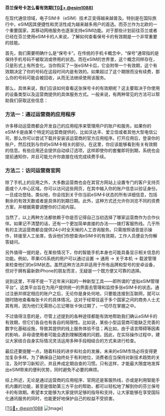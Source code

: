 **芬兰保号卡怎么看有效期[[TG💪+ @esim1088](https://t.me/s/esim1088)]**

在现代通信领域，电子SIM卡（eSIM）技术正变得越来越普及。特别是在国际旅行中，eSIM因其便捷性和灵活性成为越来越多用户的首选。而芬兰作为北欧的一个重要国家，其移动网络服务也逐渐支持eSIM功能。对于那些计划前往芬兰或者已经在芬兰使用eSIM卡的人来说，了解如何查看保号卡的有效期是一个非常重要的技能。

首先，我们需要明确什么是“保号卡”。在传统的手机卡概念中，“保号”通常指的是保持手机号码不被取消或停用的状态。而在eSIM的世界里，这个概念同样存在，只是形式上有所变化。当你购买了一张eSIM卡后，它会附带一个有效期，这个有效期决定了你的号码在这段时间内是有效的。如果超过了这个期限而没有续费，那么你的号码可能会被回收，从而无法继续使用该服务。

那么，具体来说，我们应该如何查看这张保号卡的有效期呢？这主要取决于你使用的设备类型以及运营商提供的具体服务方式。一般来说，有两种常见的方法可以帮助我们获取这些信息：

### 方法一：通过运营商的应用程序
许多移动运营商都会开发自己的应用程序来管理用户的账户和服务。如果你的eSIM卡是由某个特定的运营商提供的，比如沃达丰、爱立信或者其他大型电信公司，那么你可以尝试下载并安装该运营商的官方应用程序。打开应用后，登录你的账户，然后找到与你的eSIM卡相关的部分。在这里，你应该能够看到有关有效期的信息。有些应用还会提供自动续订选项，这样即使你的套餐即将到期，系统也会提前通知你，并且可能允许你直接在线完成续费手续。

### 方法二：访问运营商官网
除了手机上的应用之外，大多数运营商也会在其官方网站上设置专门的客户支持页面或个人中心区域。你可以访问这些网页，在其中输入你的账户信息以验证身份。一旦成功登陆，类似地，你会找到关于你当前eSIM卡状态的所有详细信息，包括剩余的有效天数或者是具体的到期日期。此外，这种方式还允许你浏览不同的资费方案，并根据需要调整你的订阅内容。

当然了，以上两种方法都依赖于你是否记得自己当初选择了哪家运营商作为合作伙伴。如果记不清楚的话，还有一个更加简单直接的办法——拨打客服热线。几乎所有的主流运营商都会提供24小时全天候的人工咨询服务。只需按照语音提示操作，转接至人工坐席，告诉他们你想查询eSIM卡的有效期，工作人员便会为你解答疑问。

另外值得一提的是，在某些情况下，你的智能手机本身也可能具备显示相关信息的功能。例如，苹果iOS系统的用户可以通过设置 -> 通用 -> 关于本机 -> 载波管理来检查他们的eSIM状态。虽然这种方法并非适用于所有品牌和型号的安卓设备，但对于拥有最新款iPhone的朋友而言，无疑是一个既方便又可靠的选择。

说到这里，不得不提一下近年来兴起的一种新型工具——即所谓的“虚拟eSIM管理平台”。这类平台旨在为用户提供统一的界面去管理和监控多张eSIM卡的状态。通过注册并绑定相应的账户之后，无论你是身处何地，只要能连接到互联网，就可以随时随地查看每张卡片的具体情况。这对于经常往返于多个国家之间的商务人士尤其有用，因为他们无需担心忘记哪张卡快过期了，一切尽在掌握之中。

不过值得注意的是，尽管上述提到的各种途径都能有效地帮助我们确认eSIM卡的有效期，但它们各自也有各自的局限性。比如说，某些小型运营商可能缺乏完善的数字化基础设施，导致其提供的线上服务体验不佳；再比如，由于语言障碍等因素的影响，非母语使用者可能会遇到理解困难的问题。因此，在实际操作过程中，建议大家结合自身实际情况灵活运用多种手段相结合的方式来进行检查。

最后还要提醒一点，随着科技的进步和社会的发展，未来的eSIM市场必将变得更加复杂多样。为了确保自己始终处于有利地位，消费者应当保持对新技术趋势的关注，及时学习新知识，并且养成定期自查的习惯。只有这样，才能最大限度地发挥出eSIM带来的便利优势，同时避免不必要的麻烦。

综上所述，无论是通过运营商的应用程序、官网还是客服热线，亦或是利用智能手机内置的功能，甚至是借助第三方平台的帮助，都可以轻松地了解到你的芬兰保号卡的有效期。希望本文能够为大家提供足够的指导和支持，让大家能够在享受国际化通讯服务的同时，也能更好地保护自己的权益不受损害。

[[TG💪+ @esim1088](https://t.me/s/esim1088) ![Image](https://i.postimg.cc/4NQfJmqS/Snipaste-2025-05-13-00-14-12.png)]
